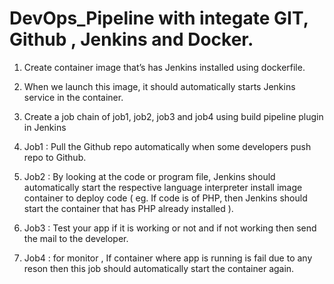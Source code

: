 # DevOps_Pipeline with integate GIT, Github , Jenkins and Docker. 


1.	Create container image that’s has Jenkins installed  using dockerfile.

2.	When we launch this image, it should automatically starts Jenkins service in the container.

3.	Create a job chain of job1, job2, job3 and  job4 using build pipeline plugin in Jenkins 

4.	 Job1 : Pull  the Github repo automatically when some developers push repo to Github.

5.	 Job2 : By looking at the code or program file, Jenkins should automatically start the respective language interpreter install image container to deploy code ( eg. If code is of  PHP, then Jenkins should start the container that has PHP already installed ).

6.	Job3 : Test your app if it  is working or not and if not working then send the mail to the developer.

7.	Job4 : for monitor , If container where app is running is  fail due to any reson then this job should automatically start the container again.

